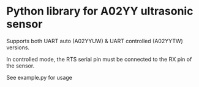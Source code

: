 # Python library for A02YY ultrasonic sensor

Supports both UART auto (A02YYUW) & UART controlled (A02YYTW) versions.

In controlled mode, the RTS serial pin must be connected to the RX pin of the sensor.

See example.py for usage